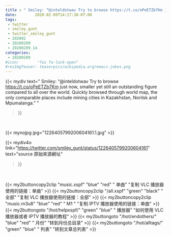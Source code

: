 ```yaml
---
title : " Smiley: “@inteldotwav Try to browse https://t.co/oPeETZb7Km just now, smaller yet still an outstanding figure compared to all over the world. Quickly browsed through world map, the only comparable places include mining cities in Kazakhstan, Norilsk and Mpumalanga.”  "
date:        2020-02-09T14:17:38-07:00
tags:
 - twitter
 - smiley_gunt
 - twitter_smiley_gunt
 - 202002
 - 20200209
 - 20200209_14
categories:
 - 20200209
#icon:        "fas fa-lock-open"
#resImgTeaser: teaserpics/wikipedia.org/emacs-jokes.png
---
```


{{< mydiv text=" Smiley: “@inteldotwav Try to browse https://t.co/oPeETZb7Km just now, smaller yet still an outstanding figure compared to all over the world. Quickly browsed through world map, the only comparable places include mining cities in Kazakhstan, Norilsk and Mpumalanga.”  "
>}}
<br>


 {{< mynojpg jpg="1226405799200604161.1.jpg" >}}<br> 



{{< mydiv4o link="https://twitter.com/smiley_gunt/status/1226405799200604161"
text="source 原始來源網址"
>}}


<br>



{{< my2buttoncopy2clip "music.xspf"        "blue"   "red"    " 单曲"  "复制 VLC 播放器使用的链接：单曲" >}} {{< my2buttoncopy2clip "/all.xspf"         "green"  "black"  " 全部"  "复制 VLC 播放器使用的链接：全部" >}} {{< my2buttoncopy2clip "music.m3u8"        "blue"   "red"    " M1 "    "复制 IPTV 播放器使用的链接：单曲" >}} {{< my2buttongoto      "/hot/helpxspf/"    "green"  "blue"   " 播放器" "如何使用 VLC 播放器或者 IPTV 播放器的教程" >}} {{< my2buttongoto      "/hot/endothers/"   "blue"   "red"    " 月份"   "转到月份总目录" >}} {{< my2buttongoto      "/hot/alltags/"     "green"  "blue"   " 列表"   "转到文章总列表" >}} 
